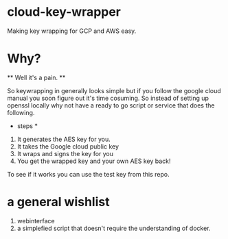 # cloud-key-wrapper
Making key wrapping for GCP and AWS easy. 


# Why? 

** Well it's a pain. ** 

So keywrapping in generally looks simple but if you follow the google cloud manual you soon figure out it's time cosuming. 
So instead of setting up openssl locally why not have a ready to go script or service that does the following. 

* steps * 

1. It generates the AES key for you. 
2. It takes the Google cloud public key
3. It wraps and signs the key for you
4. You get the wrapped key and your own AES key back! 

To see if it works you can use the test key from this repo. 

# a general wishlist

1. webinterface
2. a simplefied script that doesn't require the understanding of docker.
